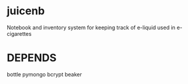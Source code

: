 juicenb
=======

Notebook and inventory system for keeping track of e-liquid used in e-cigarettes

DEPENDS
=======
bottle
pymongo
bcrypt
beaker
